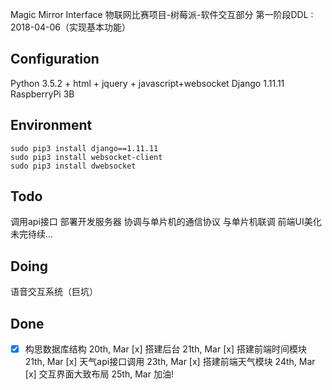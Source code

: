 Magic Mirror Interface
物联网比赛项目-树莓派-软件交互部分
第一阶段DDL : 2018-04-06（实现基本功能）
## Configuration
Python 3.5.2 + html + jquery + javascript+websocket
Django 1.11.11
RaspberryPi 3B

## Environment
```
sudo pip3 install django==1.11.11
sudo pip3 install websocket-client
sudo pip3 install dwebsocket
```




## Todo
调用api接口
部署开发服务器
协调与单片机的通信协议
与单片机联调
前端UI美化
未完待续...

## Doing 

语音交互系统（巨坑）

## Done

- [x] 构思数据库结构	20th, Mar
	 [x] 搭建后台	21th, Mar
	 [x] 搭建前端时间模块	21th, Mar
	 [x] 天气api接口调用	23th, Mar
	 [x] 搭建前端天气模块	24th, Mar
	 [x] 交互界面大致布局	25th, Mar
加油!
